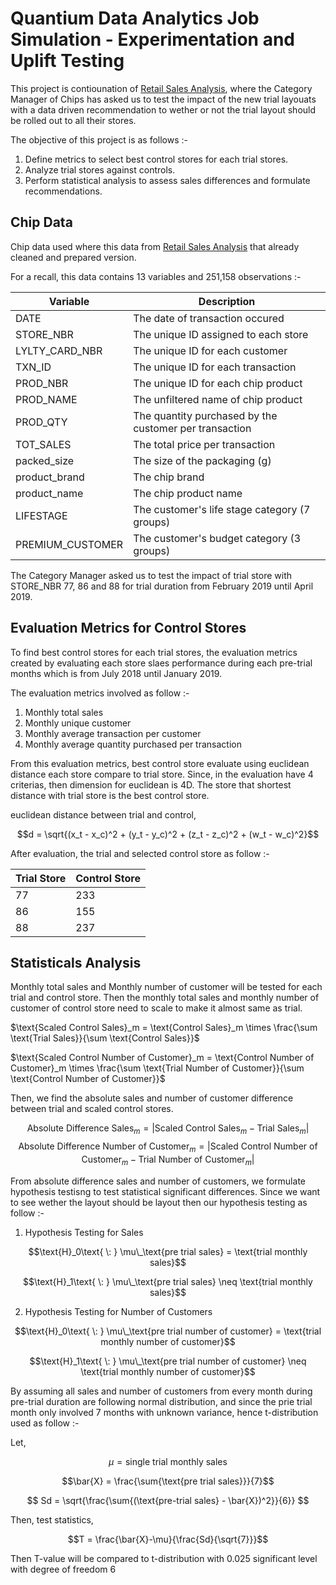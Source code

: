 # Quantium Data Analytics Job Simulation - Experimentation and Uplift Testing

This project is contiounation of [Retail Sales Analysis](https://github.com/AlifSafwan01/retail-sales-analysis), where the Category Manager of Chips has asked us to test the impact of the new trial layouats with a data driven recommendation to wether or not the trial layout should be rolled out to all their stores.

The objective of this project is as follows :-
1. Define metrics to select best control stores for each trial stores.
2. Analyze trial stores against controls.
3. Perform statistical analysis to assess sales differences and formulate recommendations.

## Chip Data

Chip data used where this data from [Retail Sales Analysis](https://github.com/AlifSafwan01/retail-sales-analysis) that already cleaned and prepared version.

For a recall, this data contains 13 variables and 251,158 observations :-

| Variable | Description |
| --- | --- |
| DATE | The date of transaction occured|
| STORE_NBR | The unique ID assigned to each store |
| LYLTY_CARD_NBR | The unique ID for each customer |
| TXN_ID | The unique ID for each transaction |
| PROD_NBR | The unique ID for each chip product |
| PROD_NAME | The unfiltered name of chip product |
| PROD_QTY | The quantity purchased by the customer per transaction |
| TOT_SALES | The total price per transaction |
| packed_size | The size of the packaging (g) |
| product_brand | The chip brand |
| product_name | The chip product name |
| LIFESTAGE |  The customer's life stage category (7 groups) |
| PREMIUM_CUSTOMER | The customer's budget category (3 groups) |

The Category Manager asked us to test the impact of trial store with STORE_NBR 77, 86 and 88 for trial duration from February 2019 until April 2019.

## Evaluation Metrics for Control Stores

To find best control stores for each trial stores, the evaluation metrics created by evaluating each store slaes performance during each pre-trial months which is from July 2018 until January 2019.

The evaluation metrics involved as follow :-
1. Monthly total sales
2. Monthly unique customer
3. Monthly average transaction per customer
4. Monthly average quantity purchased per transaction

From this evaluation metrics, best control store evaluate using euclidean distance each store compare to trial store. Since, in the evaluation have 4 criterias, then dimension for euclidean is 4D. The store that shortest distance with trial store is the best control store.

euclidean distance between trial and control, 

$$d = \sqrt{(x_t - x_c)^2 + (y_t - y_c)^2 + (z_t - z_c)^2 + (w_t - w_c)^2}$$

After evaluation, the trial and selected control store as follow :-

| Trial Store | Control Store |
| --- | --- |
| 77 | 233 |
| 86 | 155 |
| 88 | 237 |

## Statisticals Analysis

Monthly total sales and Monthly number of customer will be tested for each trial and control store. Then the monthly total sales and monthly number of customer of control store need to scale to make it almost same as trial.

$\text{Scaled Control Sales}_m = \text{Control Sales}_m \times \frac{\sum \text{Trial Sales}}{\sum \text{Control Sales}}$

$\text{Scaled Control Number of Customer}_m = \text{Control Number of Customer}_m \times \frac{\sum \text{Trial Number of Customer}}{\sum \text{Control Number of Customer}}$

Then, we find the absolute sales and number of customer difference between trial and scaled control stores.

$$
\text{Absolute Difference Sales}_m = \left| \text{Scaled Control Sales}_m - \text{Trial Sales}_m \right|
$$
$$
\text{Absolute Difference Number of Customer}_m = \left| \text{Scaled Control Number of Customer}_m - \text{Trial Number of Customer}_m \right|
$$

From absolute difference sales and number of customers, we formulate hypothesis testisng to test statistical significant differences. Since we want to see wether the layout should be layout then our hypothesis testing as follow :-
1. Hypothesis Testing for Sales

$$\text{H}_0\text{ \: } \mu\_\text{pre trial sales}  = \text{trial monthly sales}$$

$$\text{H}_1\text{ \: } \mu\_\text{pre trial sales}  \neq \text{trial monthly sales}$$

2. Hypothesis Testing for Number of Customers

$$\text{H}_0\text{ \: } \mu\_\text{pre trial number of customer}  = \text{trial monthly number of customer}$$

$$\text{H}_1\text{ \: } \mu\_\text{pre trial number of customer}  \neq \text{trial monthly number of customer}$$

By assuming all sales and number of customers from every month during pre-trial duration are following normal distribution, and since the prie trial month only involved 7 months with unknown variance, hence t-distribution used as follow :-

Let,

$$\mu = \text{single trial monthly sales}$$

$$\bar{X} = \frac{\sum{\text{pre trial sales}}}{7}$$

$$
Sd = \sqrt{\frac{\sum{(\text{pre-trial sales} - \bar{X})^2}}{6}}
$$

Then, test statistics,

$$T = \frac{\bar{X}-\mu}{\frac{Sd}{\sqrt{7}}}$$

Then T-value will be compared to t-distribution with 0.025 significant level with degree of freedom 6
